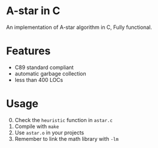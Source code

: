 # A-star in C

An implementation of A-star algorithm in C, Fully functional.

# Features
- C89 standard compliant
- automatic garbage collection
- less than 400 LOCs

# Usage
0. Check the `heuristic` function in `astar.c`
1. Compile with `make`
2. Use `astar.o` in your projects
3. Remember to link the math library with `-lm`

